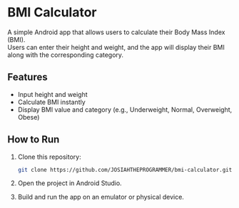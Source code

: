 # BMI Calculator

A simple Android app that allows users to calculate their Body Mass Index (BMI).  
Users can enter their height and weight, and the app will display their BMI along with the corresponding category.

## Features
- Input height and weight
- Calculate BMI instantly
- Display BMI value and category (e.g., Underweight, Normal, Overweight, Obese)

## How to Run
1. Clone this repository:
   ```bash
   git clone https://github.com/JOSIAHTHEPROGRAMMER/bmi-calculator.git
   ```
2. Open the project in Android Studio.

3. Build and run the app on an emulator or physical device.
